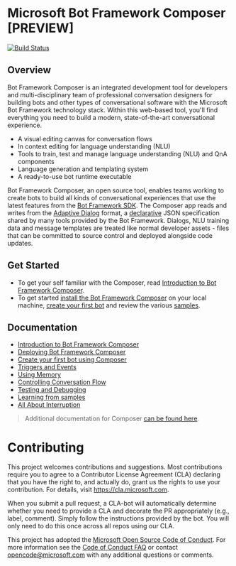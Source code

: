 
# Microsoft Bot Framework Composer [PREVIEW]

[![Build Status](https://fuselabs.visualstudio.com/Composer/_apis/build/status/ComposerCI/Composer-CI?branchName=master)](https://fuselabs.visualstudio.com/Composer/_build/latest?definitionId=516&branchName=master)

## Overview 
 
Bot Framework Composer is an integrated development tool for developers and multi-disciplinary team of professional conversation designers for building bots and other types of conversational software with the Microsoft Bot Framework technology stack. Within this web-based tool, you'll find everything you need to build a modern, state-of-the-art conversational experience. 
- A visual editing canvas for conversation flows
- In context editing for language understanding (NLU) 
- Tools to train, test and manage language understanding (NLU) and QnA components
- Language generation and templating system
- A ready-to-use bot runtime executable

Bot Framework Composer, an open source tool, enables teams working to create bots to build all kinds of conversational experiences that use the latest features from the [Bot Framework SDK](https://github.com/microsoft/botframework). The Composer app reads and writes from the [Adaptive Dialog](https://github.com/microsoft/BotBuilder-Samples/tree/master/experimental/adaptive-dialog) format, a [declarative](https://github.com/microsoft/BotBuilder-Samples/tree/master/experimental/adaptive-dialog/declarative) JSON specification shared by many tools provided by the Bot Framework. Dialogs, NLU training data and message templates are treated like normal developer assets - files that can be committed to source control and deployed alongside code updates. 

## Get Started

- To get your self familiar with the Composer, read [Introduction to Bot Framework Composer](https://github.com/microsoft/BotFramework-Composer/blob/master/docs/introduction_to_bfd.md#introduction-to-bot-framework-composer).
- To get started [install the Bot Framework Composer](./docs/Deploying-Composer) on your local machine, [create your first bot](./docs/Create-Your-First-bot.md) and review the various [samples](./docs/samples.md).


## Documentation
* [Introduction to Bot Framework Composer](./docs/introduction_to_bfd.md)
* [Deploying Bot Framework Composer](./docs/Deploying-Composer.md)
* [Create your first bot using Composer](./docs/Create-Your-First-Bot.md) 
* [Triggers and Events](./docs/triggers_and_events.md)
* [Using Memory](./docs/using_memory.md)
* [Controlling Conversation Flow](./docs/controlling_conversation_flow.md)
* [Testing and Debugging](./docs/testing_debugging.md)
* [Learning from samples](./docs/samples.md)
* [All About Interruption](./docs/all_about_interruption.md)

> Additional documentation for Composer [can be found here](./docs/README.md).



# Contributing

This project welcomes contributions and suggestions.  Most contributions require you to agree to a
Contributor License Agreement (CLA) declaring that you have the right to, and actually do, grant us
the rights to use your contribution. For details, visit https://cla.microsoft.com.

When you submit a pull request, a CLA-bot will automatically determine whether you need to provide
a CLA and decorate the PR appropriately (e.g., label, comment). Simply follow the instructions
provided by the bot. You will only need to do this once across all repos using our CLA.

This project has adopted the [Microsoft Open Source Code of Conduct](https://opensource.microsoft.com/codeofconduct/).
For more information see the [Code of Conduct FAQ](https://opensource.microsoft.com/codeofconduct/faq/) or
contact [opencode@microsoft.com](mailto:opencode@microsoft.com) with any additional questions or comments.
